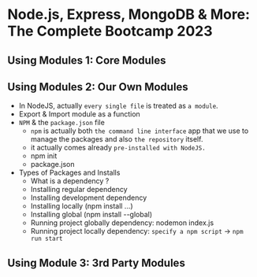 # Node.js, Express, MongoDB & More: The Complete Bootcamp 2023
## Using Modules 1: Core Modules

## Using Modules 2: Our Own Modules
- In NodeJS, actually `every single file` is treated as `a module`.
- Export & Import module as a function
- `NPM` & the `package.json` file
    - `npm` is actually both `the command line interface` app that we use to manage the packages and also `the repository` itself.
    - it actually comes already `pre-installed with NodeJS.`
    - npm init
    - package.json
- Types of Packages and Installs
    - What is a dependency ?
    - Installing regular dependency
    - Installing development dependency
    - Installing locally (npm install ...)
    - Installing global (npm install --global)
    - Running project globally dependency: nodemon index.js
    - Running project locally dependency: `specify a npm script` -> `npm run start`

## Using Module 3: 3rd Party Modules